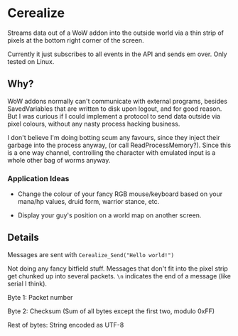 # Cerealize

Streams data out of a WoW addon into the outside world via a thin strip of pixels at the bottom right corner of the screen.

Currently it just subscribes to all events in the API and sends em over. Only tested on Linux.

## Why?

WoW addons normally can't communicate with external programs, besides SavedVariables that are written to disk upon logout, and for good reason. But I was curious if I could implement a protocol to send data outside via pixel colours, without any nasty process hacking business.

I don't believe I'm doing botting scum any favours, since they inject their garbage into the process anyway, (or call ReadProcessMemory?). Since this is a one way channel, controlling the character with emulated input is a whole other bag of worms anyway.

### Application Ideas

-  Change the colour of your fancy RGB mouse/keyboard based on your mana/hp values, druid form, warrior stance, etc.

-  Display your guy's position on a world map on another screen.

## Details

Messages are sent with `Cerealize_Send("Hello world!")`

Not doing any fancy bitfield stuff. Messages that don't fit into the pixel strip get chunked up into several packets. `\n` indicates the end of a message (like serial I think).

Byte 1: Packet number

Byte 2: Checksum (Sum of all bytes except the first two, modulo 0xFF)

Rest of bytes: String encoded as UTF-8

